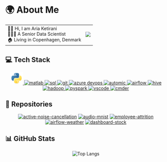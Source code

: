 # 🌍 About Me

<table align="center">
  <tr>
    <td>
      👋🏽 Hi, I am Aria Ketirani<br>
      👨🏻‍💻 A Senior Data Scientist<br>
      🏠 Living in Copenhagen, Denmark
    </td>
    <td>
      <img src="https://media.giphy.com/media/M9gbBd9nbDrOTu1Mqx/giphy.gif" width="80"/>
    </td>
  </tr>
</table>

## 💻 Tech Stack
<div align="center">
    <a href="https://www.python.org" target="_blank" rel="noreferrer">
        <img src="https://raw.githubusercontent.com/devicons/devicon/master/icons/python/python-original.svg" alt="python" width="40" height="40"/>
    </a>
    <a href="https://www.mathworks.com/" target="_blank" rel="noreferrer">
        <img src="https://upload.wikimedia.org/wikipedia/commons/2/21/Matlab_Logo.png" alt="matlab" width="40" height="40"/>
    </a>
    <a href="https://www.microsoft.com/en-us/sql-server/sql-server-downloads" target="_blank" rel="noreferrer">
        <img src="https://symbols.getvecta.com/stencil_28/61_sql-database-generic.90b41636a8.svg" alt="sql" width="40" height="40"/>
    </a>
    <a href="https://git-scm.com/" target="_blank" rel="noreferrer">
        <img src="https://www.vectorlogo.zone/logos/git-scm/git-scm-icon.svg" alt="git" width="40" height="40"/>
    </a>
    <a href="https://azure.microsoft.com/en-us/products/devops/" target="_blank" rel="noreferrer">
        <img src="https://www.svgrepo.com/show/448271/azure-devops.svg" alt="azure devops" width="40" height="40"/>
    </a>
    <a href="https://drexel.edu/ais/applications/admin/UC4%20Automic/" target="_blank" rel="noreferrer">
        <img src="https://static.wikia.nocookie.net/logopedia/images/0/01/Automic_2013.png/" alt="automic" width="40" height="40"/>
    </a>
    <a href="https://airflow.apache.org/" target="_blank" rel="noreferrer">
        <img src="https://miro.medium.com/v2/resize:fit:700/1*G33_0XwMBXPbOoW1Z2Si2w.jpeg" alt="airflow" width="40" height="40"/>
    </a>
    <a href="https://hive.apache.org/" target="_blank" rel="noreferrer">
        <img src="https://www.vectorlogo.zone/logos/apache_hive/apache_hive-icon.svg" alt="hive" width="40" height="40"/>
    </a>
    <a href="https://hadoop.apache.org/" target="_blank" rel="noreferrer">
        <img src="https://www.vectorlogo.zone/logos/apache_hadoop/apache_hadoop-icon.svg" alt="hadoop" width="40" height="40"/>
    </a>
    <a href="https://spark.apache.org/docs/latest/api/python/index.html#" target="_blank" rel="noreferrer">
        <img src="https://upload.wikimedia.org/wikipedia/commons/f/f3/Apache_Spark_logo.svg" alt="pyspark" width="40" height="40"/>
    </a>
    <a href="https://code.visualstudio.com/" target="_blank" rel="noreferrer">
        <img src="https://upload.wikimedia.org/wikipedia/commons/9/9a/Visual_Studio_Code_1.35_icon.svg" alt="vscode" width="40" height="40"/>
    </a>
    <a href="https://cmder.app/" target="_blank" rel="noreferrer">
        <img src="https://www.fileeagle.com/data/2017/04/Cmder.jpg" alt="cmder" width="40" height="40"/>
    </a>
</div>

## 🔭 Repositories
<div align="center">
    <a href="https://github.com/Aketirani/active-noise-cancellation"><img width="278" height="150" src="https://denvercoder1-github-readme-stats.vercel.app/api/pin/?username=aketirani&repo=active-noise-cancellation&theme=react&bg_color=1F222E&title_color=F8D866&hide_border=true&icon_color=F8D866&show_icons=true" alt="active-noise-cancellation"></a>
    <a href="https://github.com/Aketirani/audio-mnist"><img width="278" height="150" src="https://denvercoder1-github-readme-stats.vercel.app/api/pin/?username=aketirani&repo=audio-mnist&theme=react&bg_color=1F222E&title_color=F8D866&hide_border=true&icon_color=F8D866&show_icons=true" alt="audio-mnist"></a>
    <a href="https://github.com/Aketirani/employee-attrition"><img width="278" height="150" src="https://denvercoder1-github-readme-stats.vercel.app/api/pin/?username=aketirani&repo=employee-attrition&theme=react&bg_color=1F222E&title_color=F8D866&hide_border=true&icon_color=F8D866&show_icons=true" alt="employee-attrition"></a>
    <a href="https://github.com/Aketirani/airflow-weather"><img width="278" height="150" src="https://denvercoder1-github-readme-stats.vercel.app/api/pin/?username=aketirani&repo=airflow-weather&theme=react&bg_color=1F222E&title_color=F8D866&hide_border=true&icon_color=F8D866&show_icons=true" alt="airflow-weather"></a>
    <a href="https://github.com/Aketirani/dashboard-stock"><img width="278" height="150" src="https://denvercoder1-github-readme-stats.vercel.app/api/pin/?username=aketirani&repo=dashboard-stock&theme=react&bg_color=1F222E&title_color=F8D866&hide_border=true&icon_color=F8D866&show_icons=true" alt="dashboard-stock"></a>
</div>

## 📊 GitHub Stats
<p align="center">
    <img src="https://github-readme-stats.vercel.app/api/top-langs/?username=Aketirani&theme=react&bg_color=1F222E&title_color=F8D866&hide_border=true&icon_color=F8D866&include_all_commits=false&count_private=false&layout=compact&card_width=278" alt="Top Langs" />
</p>
